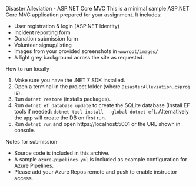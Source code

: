  Disaster Alleviation - ASP.NET Core MVC 
This is a minimal sample ASP.NET Core MVC application prepared for your assignment. It includes:
- User registration & login (ASP.NET Identity)
- Incident reporting form
- Donation submission form
- Volunteer signup/listing
- Images from your provided screenshots in `wwwroot/images/`
- A light grey background across the site as requested.

 How to run locally

1. Make sure you have the .NET 7 SDK installed.
2. Open a terminal in the project folder (where `DisasterAlleviation.csproj` is).
3. Run `dotnet restore` (installs packages).
4. Run `dotnet ef database update` to create the SQLite database (Install EF tools if needed: `dotnet tool install --global dotnet-ef`). Alternatively the app will create the DB on first run.
5. Run `dotnet run` and open https://localhost:5001 or the URL shown in console.

Notes for submission
- Source code is included in this archive.
- A sample `azure-pipelines.yml` is included as example configuration for Azure Pipelines.
- Please add your Azure Repos remote and push to enable instructor access.

